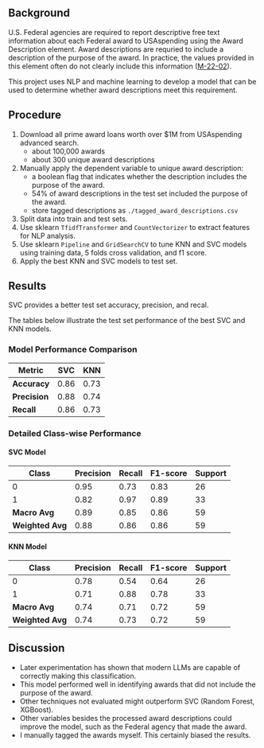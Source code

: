 ## Background
U.S. Federal agencies are required to report descriptive free text information
about each Federal award to USAspending using the Award Description element.
Award descriptions are requried to include a description of the
purpose of the award.  In practice, the values provided in this element often do
not clearly include this information
([M-22-02](https://www.whitehouse.gov/wp-content/uploads/2021/10/M-22-02.pdf)).

This project uses NLP and machine learning to develop a model that can be used
to determine whether award descriptions meet this requirement. 

## Procedure
1. Download all prime award loans worth over $1M from USAspending advanced search.    
    - about 100,000 awards
    - about 300 unique award descriptions
2. Manually apply the dependent variable to unique award description: 
    - a boolean flag that indicates whether the description includes the purpose
    of the award.
    - 54% of award descriptions in the test set included the purpose of the award.
    - store tagged descriptions as `./tagged_award_descriptions.csv`
3. Split data into train and test sets.
4. Use sklearn `TfidfTransformer` and `CountVectorizer` to extract features for NLP analysis.
5. Use sklearn `Pipeline` and `GridSearchCV` to tune KNN and SVC models using
training data, 5 folds cross validation, and f1 score.
6. Apply the best KNN and SVC models to test set. 

## Results
SVC provides a better test set accuracy, precision, and recal.

The tables below illustrate the test set performance of the best SVC and KNN models.


### Model Performance Comparison

| Metric         | SVC   | KNN   |
|----------------|-------|-------|
| **Accuracy**   | 0.86  | 0.73  |
| **Precision**  | 0.88  | 0.74  |
| **Recall**     | 0.86  | 0.73  |

### Detailed Class-wise Performance

#### SVC Model
| Class | Precision | Recall | F1-score | Support |
|-------|-----------|--------|----------|---------|
| 0     | 0.95      | 0.73   | 0.83     | 26      |
| 1     | 0.82      | 0.97   | 0.89     | 33      |
| **Macro Avg**  | 0.89      | 0.85   | 0.86     | 59      |
| **Weighted Avg** | 0.88    | 0.86   | 0.86     | 59      |

#### KNN Model
| Class | Precision | Recall | F1-score | Support |
|-------|-----------|--------|----------|---------|
| 0     | 0.78      | 0.54   | 0.64     | 26      |
| 1     | 0.71      | 0.88   | 0.78     | 33      |
| **Macro Avg**  | 0.74      | 0.71   | 0.72     | 59      |
| **Weighted Avg** | 0.74    | 0.73   | 0.72     | 59      |


## Discussion
- Later experimentation has shown that modern LLMs are capable of correctly
making this classification.  
- This model performed well in identifying awards that did not include the
purpose of the award.  
- Other techniques not evaluated might outperform SVC (Random Forest, XGBoost).
- Other variables besides the processed award descriptions could improve the
model, such as the Federal agency that made the award.
- I manually tagged the awards myself. This certainly biased the results.